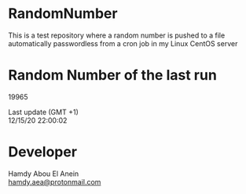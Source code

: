 # RandomNumber    
This is a test repository where a random number is pushed to a file automatically passwordless from a cron job in my Linux CentOS server    
# Random Number of the last run   
19965
      
Last update (GMT +1)    
12/15/20 22:00:02
# Developer    
Hamdy Abou El Anein   
hamdy.aea@protonmail.com
